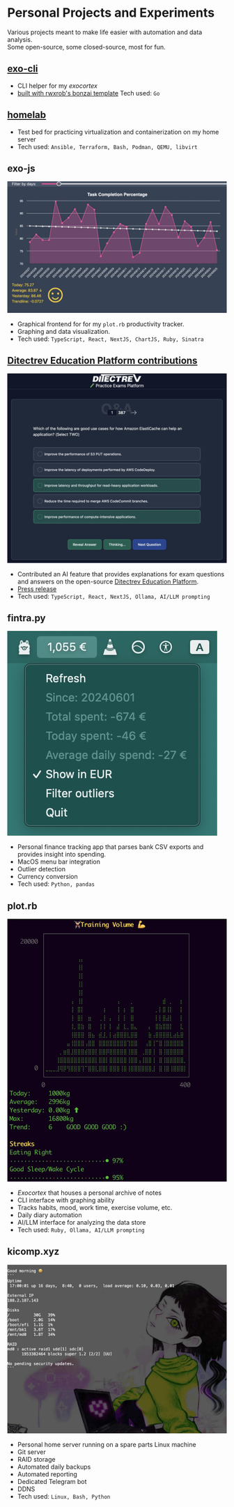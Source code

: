 # Personal Projects and Experiments
Various projects meant to make life easier with automation and data analysis.  
Some open-source, some closed-source, most for fun.

## [exo-cli](https://github.com/emilosman/exo-cli)
- CLI helper for my _exocortex_
- [built with rwxrob's bonzai template](https://github.com/rwxrob/bonzai)
Tech used: `Go`

## [homelab](https://github.com/emilosman/homelab)
- Test bed for practicing virtualization and containerization on my home server
- Tech used: `Ansible, Terraform, Bash, Podman, QEMU, libvirt`

## exo-js
![project](assets/exo-js.jpg)

- Graphical frontend for for my `plot.rb` productivity tracker.
- Graphing and data visualization.
- Tech used: `TypeScript, React, NextJS, ChartJS, Ruby, Sinatra`

## [Ditectrev Education Platform contributions](https://education.ditectrev.com/)
![project](assets/ditectrev.jpg)

- Contributed an AI feature that provides explanations for exam questions and answers on the open-source [Ditectrev Education Platform](https://education.ditectrev.com/).
- [Press release](https://www.linkedin.com/posts/ditectrev_ollama-ollama-opensource-activity-7203245362797506560-c9Jk)
- Tech used: `TypeScript, React, NextJS, Ollama, AI/LLM prompting`

## fintra.py
![project](assets/fintra.jpg)

- Personal finance tracking app that parses bank CSV exports and provides insight into spending.
- MacOS menu bar integration
- Outlier detection
- Currency conversion
- Tech used: `Python, pandas`

## plot.rb
![project](assets/plotrb.jpg)

- _Exocortex_ that houses a personal archive of notes
- CLI interface with graphing ability
- Tracks habits, mood, work time, exercise volume, etc.
- Daily diary automation
- AI/LLM interface for analyzing the data store
- Tech used: `Ruby, Ollama, AI/LLM prompting`

## kicomp.xyz
![project](assets/kicompxyz.jpg)

- Personal home server running on a spare parts Linux machine
- Git server
- RAID storage
- Automated daily backups
- Automated reporting
- Dedicated Telegram bot
- DDNS
- Tech used: `Linux, Bash, Python`

